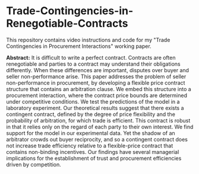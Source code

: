 # Trade-Contingencies-in-Renegotiable-Contracts
This repository contains video instructions and code for my "Trade Contingencies in Procurement Interactions" working paper.

**Abstract:** It is difficult to write a perfect contract. Contracts are often renegotiable and parties to a contract may understand their obligations differently. When these differences are important, disputes over buyer and seller non-performance arise. This paper addresses the problem of seller non-performance in procurement, by developing a flexible price contract structure that contains an arbitration clause. We embed this structure into a procurement interaction, where the contract price bounds are determined under competitive conditions. We test the predictions of the model in a laboratory experiment. Our theoretical results suggest that there exists a contingent contract, defined by the degree of price flexibility and the probability of arbitration, for which trade is efficient. This contract is robust in that it relies only on the regard of each party to their own interest. We find support for the model in our experimental data. Yet the shadow of an arbitrator crowds out buyer reciprocity, and so a contingent contract does not increase trade efficiency relative to a flexible-price contract that contains non-binding incentives. Our findings have several managerial implications for the establishment of trust and procurement efficiencies driven by competition.
